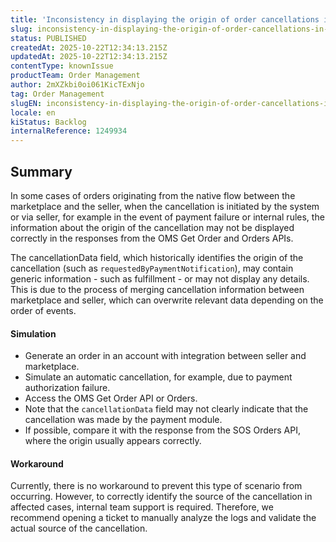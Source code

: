 ```yaml
---
title: 'Inconsistency in displaying the origin of order cancellations in the Get Orders API'
slug: inconsistency-in-displaying-the-origin-of-order-cancellations-in-the-get-orders-api
status: PUBLISHED
createdAt: 2025-10-22T12:34:13.215Z
updatedAt: 2025-10-22T12:34:13.215Z
contentType: knownIssue
productTeam: Order Management
author: 2mXZkbi0oi061KicTExNjo
tag: Order Management
slugEN: inconsistency-in-displaying-the-origin-of-order-cancellations-in-the-get-orders-api
locale: en
kiStatus: Backlog
internalReference: 1249934
---
```


## Summary


In some cases of orders originating from the native flow between the marketplace and the seller, when the cancellation is initiated by the system or via seller, for example in the event of payment failure or internal rules, the information about the origin of the cancellation may not be displayed correctly in the responses from the OMS Get Order and Orders APIs.

The cancellationData field, which historically identifies the origin of the cancellation (such as `requestedByPaymentNotification`), may contain generic information - such as fulfillment - or may not display any details. This is due to the process of merging cancellation information between marketplace and seller, which can overwrite relevant data depending on the order of events.


#### Simulation



- Generate an order in an account with integration between seller and marketplace.
- Simulate an automatic cancellation, for example, due to payment authorization failure.
- Access the OMS Get Order API or Orders.
- Note that the `cancellationData` field may not clearly indicate that the cancellation was made by the payment module.
- If possible, compare it with the response from the SOS Orders API, where the origin usually appears correctly.


#### Workaround


Currently, there is no workaround to prevent this type of scenario from occurring. However, to correctly identify the source of the cancellation in affected cases, internal team support is required. Therefore, we recommend opening a ticket to manually analyze the logs and validate the actual source of the cancellation.




